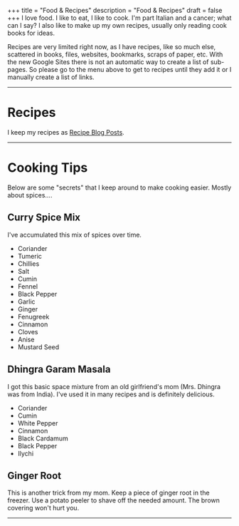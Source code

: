 +++
title = "Food & Recipes"
description = "Food & Recipes"
draft = false
+++
I love food. I like to eat, I like to cook. I'm part Italian and a cancer; what can I say? I also like to make up my own recipes, usually only reading cook books for ideas.

Recipes are very limited right now, as I have recipes, like so much else, scattered in books, files, websites, bookmarks, scraps of paper, etc.  With the new Google Sites there is not an automatic way to create a list of sub-pages.  So please go to the menu above to get to recipes until they add it or I manually create a list of links.

- - -

# Recipes

I keep my recipes as [Recipe Blog Posts](../categories/recipes).

- - -

# Cooking Tips

Below are some "secrets" that I keep around to make cooking easier.  Mostly about spices....

## Curry Spice Mix
I've accumulated this mix of spices over time.  
  * Coriander
  * Tumeric
  * Chillies
  * Salt
  * Cumin
  * Fennel
  * Black Pepper
  * Garlic
  * Ginger
  * Fenugreek
  * Cinnamon
  * Cloves
  * Anise
  * Mustard Seed

## Dhingra Garam Masala
I got this basic space mixture from an old girlfriend's mom (Mrs. Dhingra was from India).  I've used it in many recipes and is definitely delicious.
  * Coriander
  * Cumin
  * White Pepper
  * Cinnamon
  * Black Cardamum
  * Black Pepper
  * Ilychi

## Ginger Root
This is another trick from my mom. Keep a piece of ginger root in the freezer. Use a potato peeler to shave off the needed amount. The brown covering won't hurt you.

- - -
